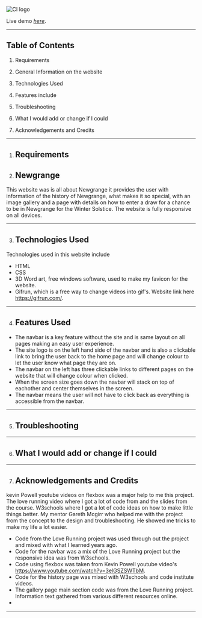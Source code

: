 ![CI logo](https://www.meath.ie/sites/default/files/styles/ultra_widescreen_television/public/2017-04/Newgrange.jpg?h=f8455a73&itok=j_cO_Hxv)


Live demo [_here_](https://www.example.com).

***

## **Table of Contents**

1. Requirements

2. General Information on the website

3. Technologies Used

4. Features include

5. Troubleshooting

6. What I would add or change if I could

7. Acknowledgements and Credits

***

1. ## Requirements


2. ## Newgrange

This website was is all about Newgrange it provides the user with information of the history of Newgrange, what makes it so special, with an image gallery and a page with details on how to enter a draw for a chance to be in Newgrange for the Winter Solstice. The website is fully responsive on all devices.

***

3. ## Technologies Used

Technologies used in this website include  
- HTML
- CSS 
- 3D Word art, free windows software, used to make my favicon for the website.
- Gifrun, which is a free way to change videos into gif's. Website link here https://gifrun.com/.

***

4. ## Features Used

- The navbar is a key feature without the site and is same layout on all pages making an easy user experience.
- The site logo is on the left hand side of the navbar and is also a clickable link to bring the user back to the home page and will change colour to let the user know what page they are on.
- The navbar on the left has three clickable links to different pages on the website that will change colour when clicked.
- When the screen size goes down the navbar will stack on top of eachother and center themselves in the screen.
- The navbar means the user will not have to click back as everything is accessible from the navbar. 

***

5. ## Troubleshooting

***

6. ## What I would add or change if I could

***


7. ## Acknowledgements and Credits

kevin Powell youtube videos on flexbox was a major help to me this project. The love running video where I got a
lot of code from and the slides from the course. W3schools where I got a lot of code ideas on how to make little 
things better. My mentor Gareth Mcgirr who helped me with the project from the concept to the design and troubleshooting. He showed me tricks to make my life a lot easier.
- Code from the Love Running project was used through out the project and mixed with what I learned years ago.
- Code for the navbar was a mix of the Love Running project but the responsive idea was from W3schools.
- Code using flexbox was taken from Kevin Powell youtube video's https://www.youtube.com/watch?v=3elGSZSWTbM.
- Code for the history page was mixed with W3schools and code institute videos.
- The gallery page main section code was from the Love Running project.
Information text gathered from various different resources online.
- 


***
